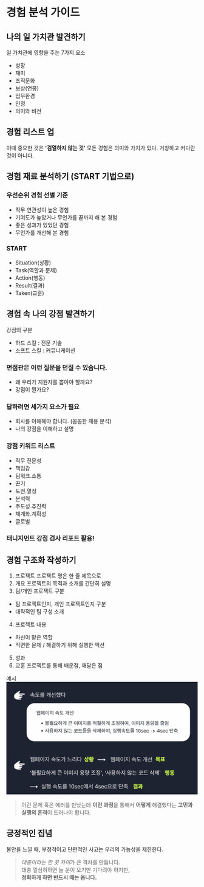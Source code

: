 # 경험 분석 가이드

## 나의 일 가치관 발견하기

일 가치관에 영향을 주는 7가지 요소
- 성장
- 재미
- 조직문화
- 보상(연봉)
- 업무환경
- 인정
- 의미와 비전

## 경험 리스트 업

이때 중요한 것은 **'검열하지 않는 것'**
모든 경험은 의미와 가치가 있다. 거창하고 커다란 것이 아니다.

## 경험 재료 분석하기 (START 기법으로)
### 우선순위 경험 선별 기준
- 직무 연관성이 높은 경험
- 기여도가 높았거나 무언가를 끝까지 해 본 경험
- 좋은 성과가 있었던 경험
- 무언가를 개선해 본 경험

### START
- Situation(상황)
- Task(역할과 문제)
- Action(행동)
- Result(결과)
- Taken(교훈)

## 경험 속 나의 강점 발견하기

강점의 구분
- 하드 스킬 : 전문 기술
- 소프트 스킬 : 커뮤니케이션

### 면접관은 이런 질문을 던질 수 있습니다.
- 왜 우리가 지원자를 뽑아야 할까요?
- 강점이 뭔가요?

### 답하려면 세가지 요소가 필요
- 회사를 이해해야 합니다. (꼼꼼한 채용 분석)
- 나의 강점을 이해하고 설명

### 강점 키워드 리스트
- 직무 전문성
- 책임감
- 팀워크.소통
- 끈기
- 도전.열정
- 분석력
- 주도성.추진력
- 체계화.계획성
- 글로벌

### 태니지먼트 강점 검사 리포트 활용!

## 경험 구조화 작성하기
1. 프로젝트
프로젝트 명은 한 줄 제목으로
2. 개요
프로젝트의 목적과 소개를 간단히 설명
3. 팀/개인 프로젝트 구분
- 팀 프로젝트인지, 개인 프로젝트인지 구분
- 대략적인 팀 구성 소개
4. 프로젝트 내용
- 자신이 맡은 역할
- 직면한 문제 / 해결하기 위해 실행한 액션
5. 성과
6. 교훈
프로젝트를 통해 배운점, 깨달은 점

예시
![alt text](image.png)

> 이런 문제 혹은 에러를 만났는데 **이런 과정**을 통해서 **어떻게** 해결했다는 **고민과 실행의 흔적**이 드러나야 합니다.

## 긍정적인 집념
불안을 느낄 때, 부정적이고 단편적인 사고는 우리의 가능성을 제한한다.

> *대충이라는 한 끗 차이*가 큰 격차를 만듭니다.  
대충 열심히하면 늘 운이 오기만 기다려야 하지만,  
**정확하게 하면 반드시 때는 옵니다.**